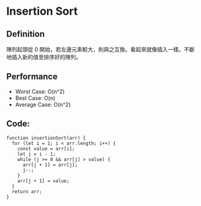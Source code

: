 Insertion Sort
===

## Definition
陣列起頭從 0 開始，若左邊元素較大，則與之互換。看起來就像插入一樣。不斷地插入新的值至排序好的陣列。

## Performance
* Worst Case: O(n^2)
* Best Case: O(n)
* Average Case: O(n^2)

## Code:
```
function insertionSort(arr) {
  for (let i = 1; i < arr.length; i++) {
    const value = arr[i];
    let j = i - 1;
    while (j >= 0 && arr[j] > value) {
      arr[j + 1] = arr[j];
      j--;
    }
    arr[j + 1] = value;
  }
  return arr;
}
```